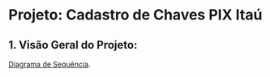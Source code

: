 # Projeto: Cadastro de Chaves PIX Itaú

## 1. Visão Geral do Projeto:
[Diagrama de Sequência](https://drive.google.com/file/d/1Oa5XnU0WhEMmtyPrbiaV-p6a3FTqhxQP/view?usp=sharing).
